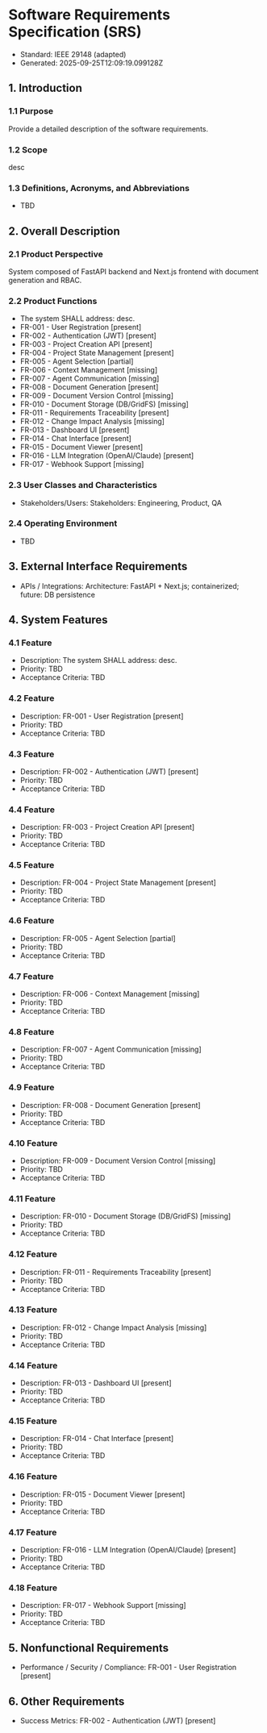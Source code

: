 # Software Requirements Specification (SRS)

- Standard: IEEE 29148 (adapted)
- Generated: 2025-09-25T12:09:19.099128Z

## 1. Introduction
### 1.1 Purpose
Provide a detailed description of the software requirements.

### 1.2 Scope
desc

### 1.3 Definitions, Acronyms, and Abbreviations
- TBD

## 2. Overall Description
### 2.1 Product Perspective
System composed of FastAPI backend and Next.js frontend with document generation and RBAC.

### 2.2 Product Functions
- The system SHALL address: desc.
- FR-001 - User Registration [present]
- FR-002 - Authentication (JWT) [present]
- FR-003 - Project Creation API [present]
- FR-004 - Project State Management [present]
- FR-005 - Agent Selection [partial]
- FR-006 - Context Management [missing]
- FR-007 - Agent Communication [missing]
- FR-008 - Document Generation [present]
- FR-009 - Document Version Control [missing]
- FR-010 - Document Storage (DB/GridFS) [missing]
- FR-011 - Requirements Traceability [present]
- FR-012 - Change Impact Analysis [missing]
- FR-013 - Dashboard UI [present]
- FR-014 - Chat Interface [present]
- FR-015 - Document Viewer [present]
- FR-016 - LLM Integration (OpenAI/Claude) [present]
- FR-017 - Webhook Support [missing]

### 2.3 User Classes and Characteristics
- Stakeholders/Users: Stakeholders: Engineering, Product, QA

### 2.4 Operating Environment
- TBD

## 3. External Interface Requirements
- APIs / Integrations: Architecture: FastAPI + Next.js; containerized; future: DB persistence

## 4. System Features
### 4.1 Feature
- Description: The system SHALL address: desc.
- Priority: TBD
- Acceptance Criteria: TBD
### 4.2 Feature
- Description: FR-001 - User Registration [present]
- Priority: TBD
- Acceptance Criteria: TBD
### 4.3 Feature
- Description: FR-002 - Authentication (JWT) [present]
- Priority: TBD
- Acceptance Criteria: TBD
### 4.4 Feature
- Description: FR-003 - Project Creation API [present]
- Priority: TBD
- Acceptance Criteria: TBD
### 4.5 Feature
- Description: FR-004 - Project State Management [present]
- Priority: TBD
- Acceptance Criteria: TBD
### 4.6 Feature
- Description: FR-005 - Agent Selection [partial]
- Priority: TBD
- Acceptance Criteria: TBD
### 4.7 Feature
- Description: FR-006 - Context Management [missing]
- Priority: TBD
- Acceptance Criteria: TBD
### 4.8 Feature
- Description: FR-007 - Agent Communication [missing]
- Priority: TBD
- Acceptance Criteria: TBD
### 4.9 Feature
- Description: FR-008 - Document Generation [present]
- Priority: TBD
- Acceptance Criteria: TBD
### 4.10 Feature
- Description: FR-009 - Document Version Control [missing]
- Priority: TBD
- Acceptance Criteria: TBD
### 4.11 Feature
- Description: FR-010 - Document Storage (DB/GridFS) [missing]
- Priority: TBD
- Acceptance Criteria: TBD
### 4.12 Feature
- Description: FR-011 - Requirements Traceability [present]
- Priority: TBD
- Acceptance Criteria: TBD
### 4.13 Feature
- Description: FR-012 - Change Impact Analysis [missing]
- Priority: TBD
- Acceptance Criteria: TBD
### 4.14 Feature
- Description: FR-013 - Dashboard UI [present]
- Priority: TBD
- Acceptance Criteria: TBD
### 4.15 Feature
- Description: FR-014 - Chat Interface [present]
- Priority: TBD
- Acceptance Criteria: TBD
### 4.16 Feature
- Description: FR-015 - Document Viewer [present]
- Priority: TBD
- Acceptance Criteria: TBD
### 4.17 Feature
- Description: FR-016 - LLM Integration (OpenAI/Claude) [present]
- Priority: TBD
- Acceptance Criteria: TBD
### 4.18 Feature
- Description: FR-017 - Webhook Support [missing]
- Priority: TBD
- Acceptance Criteria: TBD

## 5. Nonfunctional Requirements
- Performance / Security / Compliance: FR-001 - User Registration [present]

## 6. Other Requirements
- Success Metrics: FR-002 - Authentication (JWT) [present]